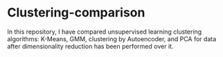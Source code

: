 # Clustering-comparison
In this repository, I have compared unsupervised learning clustering algorithms: K-Means, GMM, clustering by Autoencoder, and PCA for data after dimensionality reduction has been performed over it.
